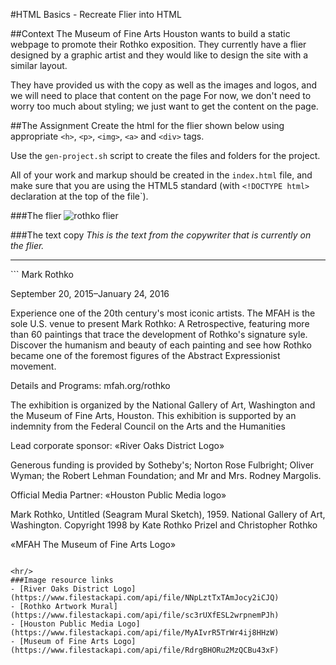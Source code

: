 #HTML Basics - Recreate Flier into HTML

##Context
The Museum of Fine Arts Houston wants to build a static webpage to promote their Rothko exposition.  They currently have a flier designed by a graphic artist and they would like to design the site with a similar layout. 

They have provided us with the copy as well as the images and logos, and we will need to place that content on the page 
For now, we don't need to worry too much about styling; we just want to get the content on the page.

##The Assignment
Create the html for the flier shown below using appropriate `<h>`, `<p>`, `<img>`, `<a>` and `<div>` tags.

Use the `gen-project.sh` script to create the files and folders for the project. 

All of your work and markup should be created in the `index.html` file, and make sure that you are using the HTML5 standard (with `<!DOCTYPE html>` declaration at the top of the file`).

###The flier
![rothko flier](https://www.filestackapi.com/api/file/kwGf6nseTRKw38c4mbDs)

###The text copy
*This is the text from the copywriter that is currently on the flier.*

<hr/>
```
Mark Rothko

September 20, 2015–January 24, 2016

Experience one of the 20th century's most iconic artists. The MFAH is the sole U.S. venue to present Mark Rothko: A Retrospective, featuring more than 60 paintings that trace the development of Rothko's signature syle. Discover the humanism and beauty of each painting and see how Rothko became one of the foremost figures of the Abstract Expressionist movement.

Details and Programs: mfah.org/rothko

The exhibition is organized by the National Gallery of Art, Washington and the Museum of Fine Arts, Houston. This exhibition is supported by an indemnity from the Federal Council on the Arts and the Humanities

Lead corporate sponsor: «River Oaks District Logo»

Generous funding is provided by Sotheby's; Norton Rose Fulbright; Oliver Wyman; the Robert Lehman Foundation; and Mr and Mrs. Rodney Margolis.

Official Media Partner: «Houston Public Media logo»

Mark Rothko, Untitled (Seagram Mural Sketch), 1959. National Gallery of Art, Washington. Copyright 1998 by Kate Rothko Prizel and Christopher Rothko

«MFAH The Museum of Fine Arts Logo»
```

<hr/>
###Image resource links
- [River Oaks District Logo](https://www.filestackapi.com/api/file/NNpLztTxTAmJocy2iCJQ)
- [Rothko Artwork Mural](https://www.filestackapi.com/api/file/sc3rUXfESL2wrpnemPJh)
- [Houston Public Media Logo](https://www.filestackapi.com/api/file/MyAIvrR5TrWr4ij8HHzW)
- [Museum of Fine Arts Logo](https://www.filestackapi.com/api/file/RdrgBHORu2MzQCBu43xF)


